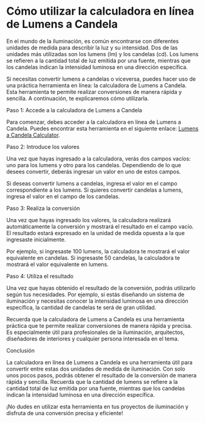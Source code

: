 Cómo utilizar la calculadora en línea de Lumens a Candela
=========================================================

En el mundo de la iluminación, es común encontrarse con diferentes unidades de medida para describir la luz y su intensidad. Dos de las unidades más utilizadas son los lumens (lm) y los candelas (cd). Los lumens se refieren a la cantidad total de luz emitida por una fuente, mientras que los candelas indican la intensidad luminosa en una dirección específica.

Si necesitas convertir lumens a candelas o viceversa, puedes hacer uso de una práctica herramienta en línea: la calculadora de Lumens a Candela. Esta herramienta te permite realizar conversiones de manera rápida y sencilla. A continuación, te explicaremos cómo utilizarla.

Paso 1: Accede a la calculadora de Lumens a Candela

Para comenzar, debes acceder a la calculadora en línea de Lumens a Candela. Puedes encontrar esta herramienta en el siguiente enlace: [Lumens a Candela Calculator](https://www.onlinecalculatorsfree.com/es/tools/lumen-to-candela-calculator.html).

Paso 2: Introduce los valores

Una vez que hayas ingresado a la calculadora, verás dos campos vacíos: uno para los lumens y otro para los candelas. Dependiendo de lo que desees convertir, deberás ingresar un valor en uno de estos campos.

Si deseas convertir lumens a candelas, ingresa el valor en el campo correspondiente a los lumens. Si quieres convertir candelas a lumens, ingresa el valor en el campo de los candelas.

Paso 3: Realiza la conversión

Una vez que hayas ingresado los valores, la calculadora realizará automáticamente la conversión y mostrará el resultado en el campo vacío. El resultado estará expresado en la unidad de medida opuesta a la que ingresaste inicialmente.

Por ejemplo, si ingresaste 100 lumens, la calculadora te mostrará el valor equivalente en candelas. Si ingresaste 50 candelas, la calculadora te mostrará el valor equivalente en lumens.

Paso 4: Utiliza el resultado

Una vez que hayas obtenido el resultado de la conversión, podrás utilizarlo según tus necesidades. Por ejemplo, si estás diseñando un sistema de iluminación y necesitas conocer la intensidad luminosa en una dirección específica, la cantidad de candelas te será de gran utilidad.

Recuerda que la calculadora de Lumens a Candela es una herramienta práctica que te permite realizar conversiones de manera rápida y precisa. Es especialmente útil para profesionales de la iluminación, arquitectos, diseñadores de interiores y cualquier persona interesada en el tema.

Conclusión

La calculadora en línea de Lumens a Candela es una herramienta útil para convertir entre estas dos unidades de medida de iluminación. Con solo unos pocos pasos, podrás obtener el resultado de la conversión de manera rápida y sencilla. Recuerda que la cantidad de lumens se refiere a la cantidad total de luz emitida por una fuente, mientras que los candelas indican la intensidad luminosa en una dirección específica.

¡No dudes en utilizar esta herramienta en tus proyectos de iluminación y disfruta de una conversión precisa y eficiente!